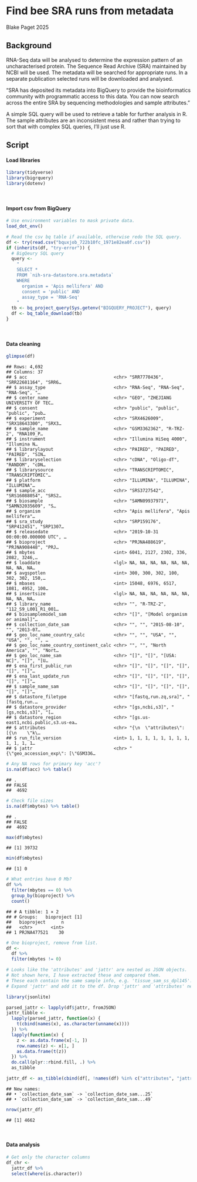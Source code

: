 Find bee SRA runs from metadata
================
Blake Paget
2025

## Background

RNA-Seq data will be analysed to determine the expression pattern of an
uncharacterised protein. The Sequence Read Archive (SRA) maintained by
NCBI will be used. The metadata will be searched for appropriate runs.
In a separate publication selected runs will be downloaded and
analysed.<br>

“SRA has deposited its metadata into BigQuery to provide the
bioinformatics community with programmatic access to this data. You can
now search across the entire SRA by sequencing methodologies and sample
attributes.”<br>

A simple SQL query will be used to retrieve a table for further analysis
in R. The sample attributes are an inconsistent mess and rather than
trying to sort that with complex SQL queries, I’ll just use R.

## Script

#### Load libraries

``` r
library(tidyverse)
library(bigrquery)
library(dotenv)
```

<br>

#### Import csv from BigQuery

``` r
# Use environment variables to mask private data.
load_dot_env()

# Read the csv bq table if available, otherwise redo the SQL query.
df <- try(read.csv("bquxjob_722b10fc_1971e82ea0f.csv"))
if (inherits(df, "try-error")) {
  # BigQeury SQL query
  query <-
    "
    SELECT *
    FROM `nih-sra-datastore.sra.metadata`
    WHERE
      organism = 'Apis mellifera' AND
      consent = 'public' AND
      assay_type = 'RNA-Seq'
    "
  tb <- bq_project_query(Sys.getenv("BIGQUERY_PROJECT"), query)
  df <- bq_table_download(tb)
}
```

<br>

#### Data cleaning

``` r
glimpse(df)
```

    ## Rows: 4,692
    ## Columns: 37
    ## $ acc                                 <chr> "SRR7770436", "SRR22681164", "SRR6…
    ## $ assay_type                          <chr> "RNA-Seq", "RNA-Seq", "RNA-Seq", "…
    ## $ center_name                         <chr> "GEO", "ZHEJIANG UNIVERSITY OF TEC…
    ## $ consent                             <chr> "public", "public", "public", "pub…
    ## $ experiment                          <chr> "SRX4626009", "SRX18643300", "SRX3…
    ## $ sample_name                         <chr> "GSM3362362", "R-TRZ-2", "RNA109_P…
    ## $ instrument                          <chr> "Illumina HiSeq 4000", "Illumina N…
    ## $ librarylayout                       <chr> "PAIRED", "PAIRED", "PAIRED", "SIN…
    ## $ libraryselection                    <chr> "cDNA", "Oligo-dT", "RANDOM", "cDN…
    ## $ librarysource                       <chr> "TRANSCRIPTOMIC", "TRANSCRIPTOMIC"…
    ## $ platform                            <chr> "ILLUMINA", "ILLUMINA", "ILLUMINA"…
    ## $ sample_acc                          <chr> "SRS3727542", "SRS16088054", "SRS2…
    ## $ biosample                           <chr> "SAMN09937971", "SAMN32035609", "S…
    ## $ organism                            <chr> "Apis mellifera", "Apis mellifera"…
    ## $ sra_study                           <chr> "SRP159176", "SRP412451", "SRP1307…
    ## $ releasedate                         <chr> "2019-10-31 00:00:00.000000 UTC", …
    ## $ bioproject                          <chr> "PRJNA488619", "PRJNA908448", "PRJ…
    ## $ mbytes                              <int> 6041, 2127, 2302, 336, 2082, 3246,…
    ## $ loaddate                            <lgl> NA, NA, NA, NA, NA, NA, NA, NA, NA…
    ## $ avgspotlen                          <int> 300, 300, 302, 100, 302, 302, 150,…
    ## $ mbases                              <int> 15048, 6976, 6517, 1081, 4952, 100…
    ## $ insertsize                          <lgl> NA, NA, NA, NA, NA, NA, NA, NA, NA…
    ## $ library_name                        <chr> "", "R-TRZ-2", "112_S9_L001_R1_001…
    ## $ biosamplemodel_sam                  <chr> "[]", "[Model organism or animal]"…
    ## $ collection_date_sam                 <chr> "", "", "2015-08-10", "", "2013-07…
    ## $ geo_loc_name_country_calc           <chr> "", "", "USA", "", "USA", "", "", …
    ## $ geo_loc_name_country_continent_calc <chr> "", "", "North America", "", "Nort…
    ## $ geo_loc_name_sam                    <chr> "[]", "[]", "[USA: NC]", "[]", "[U…
    ## $ ena_first_public_run                <chr> "[]", "[]", "[]", "[]", "[]", "[]"…
    ## $ ena_last_update_run                 <chr> "[]", "[]", "[]", "[]", "[]", "[]"…
    ## $ sample_name_sam                     <chr> "[]", "[]", "[]", "[]", "[]", "[]"…
    ## $ datastore_filetype                  <chr> "[fastq,run.zq,sra]", "[fastq,run.…
    ## $ datastore_provider                  <chr> "[gs,ncbi,s3]", "[gs,ncbi,s3]", "[…
    ## $ datastore_region                    <chr> "[gs.us-east1,ncbi.public,s3.us-ea…
    ## $ attributes                          <chr> "{\n  \"attributes\": [{\n    \"k\…
    ## $ run_file_version                    <int> 1, 1, 1, 1, 1, 1, 1, 1, 1, 1, 1, 1…
    ## $ jattr                               <chr> "{\"geo_accession_exp\": [\"GSM336…

``` r
# Any NA rows for primary key 'acc'?
is.na(df$acc) %>% table()
```

    ## .
    ## FALSE 
    ##  4692

``` r
# Check file sizes
is.na(df$mbytes) %>% table()
```

    ## .
    ## FALSE 
    ##  4692

``` r
max(df$mbytes)
```

    ## [1] 39732

``` r
min(df$mbytes)
```

    ## [1] 0

``` r
# What entries have 0 Mb?
df %>%
  filter(mbytes == 0) %>% 
  group_by(bioproject) %>% 
  count()
```

    ## # A tibble: 1 × 2
    ## # Groups:   bioproject [1]
    ##   bioproject      n
    ##   <chr>       <int>
    ## 1 PRJNA477521    30

``` r
# One bioproject, remove from list.
df <-
  df %>% 
  filter(mbytes != 0)

# Looks like the 'attributes' and 'jattr' are nested as JSON objects. 
# Not shown here, I have extracted these and compared them.
# These each contain the same sample info, e.g. 'tissue_sam_ss_dpl145': 'thoracic muscle'.
# Expand 'jattr' and add it to the df. Drop 'jattr' and 'attributes' nested columns.
```

``` r
library(jsonlite)
```

``` r
parsed_jattr <- lapply(df$jattr, fromJSON)
jattr_tibble <- 
  lapply(parsed_jattr, function(x) { 
    t(cbind(names(x), as.character(unname(x))))
  }) %>% 
  lapply(function(x) {
    z <- as.data.frame(x[-1, ])
    row.names(z) <- x[1, ]
    as.data.frame(t(z))
  }) %>% 
  do.call(plyr::rbind.fill, .) %>% 
  as_tibble

jattr_df <- as_tibble(cbind(df[, !names(df) %in% c("attributes", "jattr")], jattr_tibble), .name_repair = "unique")
```

    ## New names:
    ## • `collection_date_sam` -> `collection_date_sam...25`
    ## • `collection_date_sam` -> `collection_date_sam...49`

``` r
nrow(jattr_df)
```

    ## [1] 4662

<br>

#### Data analysis

``` r
# Get only the character columns
df_chr <-
  jattr_df %>% 
  select(where(is.character))
```
